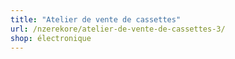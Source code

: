 ```yaml
---
title: "Atelier de vente de cassettes"
url: /nzerekore/atelier-de-vente-de-cassettes-3/
shop: électronique
---
```

